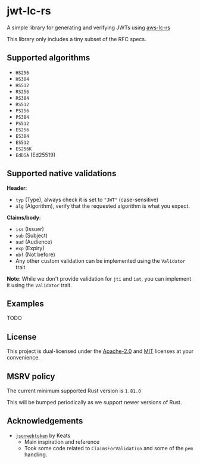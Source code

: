 # jwt-lc-rs

A simple library for generating and verifying JWTs using [aws-lc-rs](https://github.com/aws/aws-lc-rs)

This library only includes a tiny subset of the RFC specs.

## Supported algorithms
- `HS256`
- `HS384`
- `HS512`
- `RS256`
- `RS384`
- `RS512`
- `PS256`
- `PS384`
- `PS512`
- `ES256`
- `ES384`
- `ES512`
- `ES256K`
- `EdDSA` (Ed25519)

## Supported native validations

**Header**:
- `typ` (Type), always check it is set to `"JWT"` (case-sensitive)
- `alg` (Algorithm), verify that the requested algorithm is what you expect.

**Claims/body**:
- `iss` (Issuer)
- `sub` (Subject)
- `aud` (Audience)
- `exp` (Expiry)
- `nbf` (Not before)
- Any other custom validation can be implemented using the `Validator` trait

**Note**: While we don't provide validation for `jti` and `iat`, you can implement it using the `Validator` trait.

## Examples

TODO

## License

This project is dual-licensed under the [Apache-2.0](LICENSE-APACHE) and [MIT](LICENSE-MIT) licenses at your convenience.

## MSRV policy

The current minimum supported Rust version is `1.81.0`

This will be bumped periodically as we support newer versions of Rust.

## Acknowledgements
- [`jsonwebtoken`](https://github.com/Keats/jsonwebtoken) by Keats
  - Main inspiration and reference
  - Took some code related to `ClaimsForValidation` and some of the `pem` handling.
